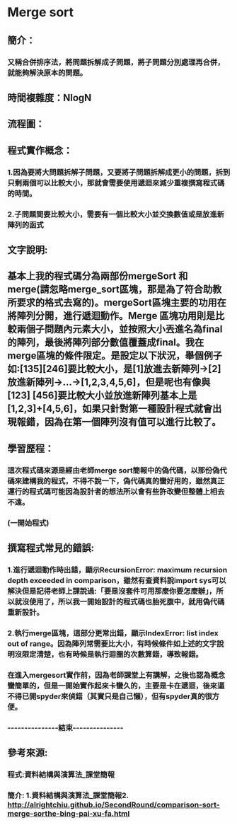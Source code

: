 # Merge sort
## 簡介：
### 又稱合併排序法，將問題拆解成子問題，將子問題分別處理再合併，就能夠解決原本的問題。
## 時間複雜度：NlogN
## 流程圖：

## 程式實作概念：
### 1.因為要將大問題拆解子問題，又要將子問題拆解成更小的問題，拆到只剩兩個可以比較大小，那就會需要使用遞迴來減少重複撰寫程式碼的時間。
### 2.子問題間要比較大小，需要有一個比較大小並交換數值或是放進新陣列的函式

## 文字說明:
## 基本上我的程式碼分為兩部份mergeSort 和 merge(請忽略merge_sort區塊，那是為了符合助教所要求的格式去寫的)。mergeSort區塊主要的功用在將陣列分開，進行遞迴動作。Merge 區塊功用則是比較兩個子問題內元素大小，並按照大小丟進名為final的陣列，最後將陣列部分數值覆蓋成final。我在merge區塊的條件限定。是設定以下狀況，舉個例子如:[135][246]要比較大小，是[1]放進去新陣列->[2]放進新陣列->…->[1,2,3,4,5,6]，但是呢也有像與[123] [456]要比較大小並放進新陣列基本上是[1,2,3]+[4,5,6]，如果只針對第一種設計程式就會出現報錯，因為在第一個陣列沒有值可以進行比較了。


## 學習歷程：

### 這次程式碼來源是經由老師merge sort簡報中的偽代碼，以那份偽代碼來建構我的程式，不得不說一下，偽代碼真的蠻好用的，雖然真正運行的程式碼可能因為設計者的想法所以會有些許改變但整體上相去不遠。
### (一開始程式)

## 撰寫程式常見的錯誤:
### 1.進行遞迴動作時出錯，顯示RecursionError: maximum recursion depth exceeded in comparison，雖然有查資料說import sys可以解決但是記得老師上課說過:「要是沒套件可用那麼你要怎麼辦」，所以就沒使用了，所以我一開始設計的程式碼也胎死腹中，就用偽代碼重新設計。
### 2.執行merge區塊，這部分更常出錯，顯示IndexError: list index out of range。因為陣列常需要比大小，有時候條件如上述的文字說明沒限定清楚，也有時候是執行迴圈的次數算錯，導致報錯。

### 在進入mergesort實作前，因為老師課堂上有講解，之後也認為概念蠻簡單的，但是一開始實作起來卡蠻久的，主要是卡在遞迴，後來逼不得已開spyder來偵錯（其實只是自己懶），但有spyder真的很方便。
### ---------------結束---------------
## 參考來源:
### 程式:資料結構與演算法_課堂簡報
### 簡介: 1.資料結構與演算法_課堂簡報2. http://alrightchiu.github.io/SecondRound/comparison-sort-merge-sorthe-bing-pai-xu-fa.html

